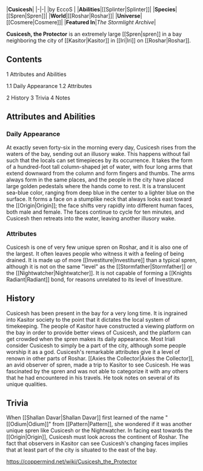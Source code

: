 |**Cusicesh**|
|-|-|
|by  EccoS |
|**Abilities**|[[Splinter\|Splinter]]|
|**Species**|[[Spren\|Spren]]|
|**World**|[[Roshar\|Roshar]]|
|**Universe**|[[Cosmere\|Cosmere]]|
|**Featured In**|*The Stormlight Archive*|

**Cusicesh, the Protector** is an extremely large [[Spren\|spren]] in a bay neighboring the city of [[Kasitor\|Kasitor]] in [[Iri\|Iri]] on [[Roshar\|Roshar]].

## Contents

1 Attributes and Abilities

1.1 Daily Appearance
1.2 Attributes


2 History
3 Trivia
4 Notes


## Attributes and Abilities
### Daily Appearance
At exactly seven forty-six in the morning every day, Cusicesh rises from the waters of the bay, sending out an illusory wake. This happens without fail such that the locals can set timepieces by its occurrence. It takes the form of a hundred-foot tall column-shaped jet of water, with four long arms that extend downward from the column and form fingers and thumbs. The arms always form in the same places, and the people in the city have placed large golden pedestals where the hands come to rest. It is a translucent sea-blue color, ranging from deep blue in the center to a lighter blue on the surface. It forms a face on a stumplike neck that always looks east toward the [[Origin\|Origin]]; the face shifts very rapidly into different human faces, both male and female. The faces continue to cycle for ten minutes, and Cusicesh then retreats into the water, leaving another illusory wake.

### Attributes
Cusicesh is one of very few unique spren on Roshar, and it is also one of the largest. It often leaves people who witness it with a feeling of being drained. It is made up of more [[Investiture\|Investiture]] than a typical spren, although it is not on the same "level" as the [[Stormfather\|Stormfather]] or the [[Nightwatcher\|Nightwatcher]]. It is not capable of forming a [[Knights Radiant\|Radiant]] bond, for reasons unrelated to its level of Investiture.

## History
Cusicesh has been present in the bay for a very long time. It is ingrained into Kasitor society to the point that it dictates the local system of timekeeping. The people of Kasitor have constructed a viewing platform on the bay in order to provide better views of Cusicesh, and the platform can get crowded when the spren makes its daily appearance. Most Iriali consider Cusicesh to simply be a part of the city, although some people worship it as a god.
Cusicesh's remarkable attributes give it a level of renown in other parts of Roshar. [[Axies the Collector\|Axies the Collector]], an avid observer of spren, made a trip to Kasitor to see Cusicesh. He was fascinated by the spren and was not able to categorize it with any others that he had encountered in his travels. He took notes on several of its unique qualities.

## Trivia
When [[Shallan Davar\|Shallan Davar]] first learned of the name "[[Odium\|Odium]]" from [[Pattern\|Pattern]], she wondered if it was another unique spren like Cusicesh or the Nightwatcher.
In facing east towards the [[Origin\|Origin]], Cusicesh must look across the continent of Roshar. The fact that observers in Kasitor can see Cusicesh's changing faces implies that at least part of the city is situated to the east of the bay.


https://coppermind.net/wiki/Cusicesh_the_Protector